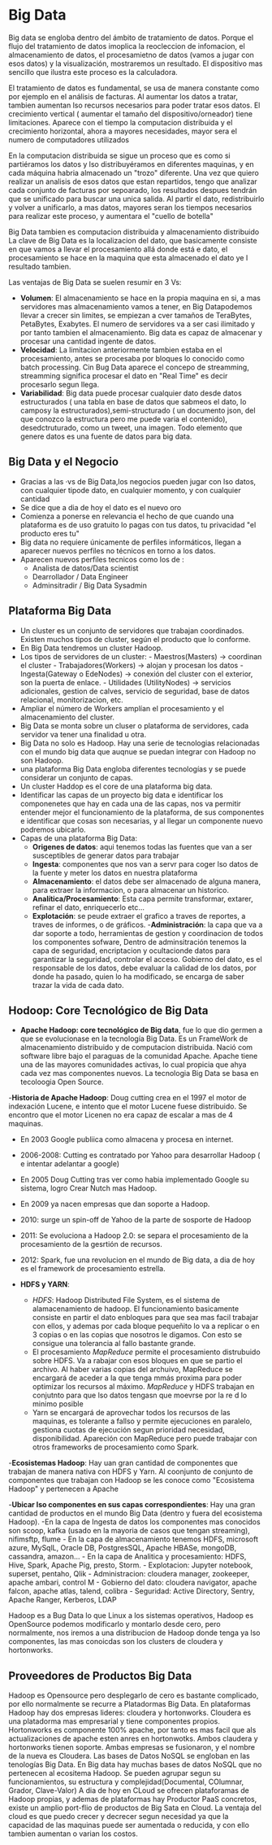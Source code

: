 # Big Data

Big data se engloba dentro del ámbito de tratamiento de datos.
Porque el flujo del tratamiento de datos imoplica la reocleccion de infomacion, el almacenamiento de datos,
el procesamietno de datos (vamos a jugar con esos datos) y la visualización, mostraremos un resultado. El dispositivo mas sencillo que ilustra este proceso es la calculadora.

El tratamiento de datos es fundamental, se usa de manera constante como por ejemplo en el análisis de facturas.
Al aumentar los datos a tratar, tambien aumentan lso recursos necesarios para poder tratar esos datos.
El crecimiento vertical ( aumentar el tamaño del dispositivo/orneador) tiene limitaciones.
Aparece con el tiempo la computacion distribuida y el crecimiento horizontal, ahora a mayores necesidades,
mayor sera el numero de computadores utilizados

En la computacion distribuida se sigue un proceso que es como si partiéramos los datos y lso distribuyéramos en
diferentes maquinas, y en cada máquina habria almacenado un "trozo" diferente. Una vez que quiero realizar un analisis
de esos datos que estan repartidos, tengo que analizar cada conjunto de facturas por sepoarado, los resultados 
despues tendrán que se unificado para buscar una unica salida.
Al partir el dato, redistribuirlo y volver a unificarlo, a mas datos, mayores seran los tiempos necesarios para 
realizar este proceso, y aumentara el "cuello de botella"

Big Data tambien es computacion distribuida y almacenamiento distribuido
La clave de Big Data es la localizacion del dato, que basicamente consiste en que vamos a llevar el procesamiento
allá donde está e dato, el procesamiento se hace en la maquina que esta almacenado el dato ye l resultado tambien.

Las ventajas de Big Data se suelen resumir en 3 Vs:

- **Volumen**: El almacenamiento se hace en la propia maquina en si, a mas servidores mas almacenamiento vamos a tener,
en Big Datapodemos llevar a crecer sin limites, se empiezan a cver tamaños de TeraBytes, PetaBytes, Exabytes.
El numero de servidores va a ser casi ilimitado y por tanto tambien el almacenamiento. Big data es capaz de almacenar y 
procesar una cantidad ingente de datos.
- **Velocidad**: La limitacion anteriormente tambien estaba en el procesamiento, antes se procesaba por bloques lo  conocido
como batch processing. Cin Bug Data aparece el concepo de streamming, streamming significa procesar el dato en  "Real Time"
es decir procesarlo segun llega.
- **Variabilidad**: Big data puede procesar cualquier dato desde datos estructurados ( una tabla en base de datos que sabmeos el dato,
 lo camposy la estructurados),semi-structurado ( un documento json, del que conozco la estructura pero me puede varia el contenido),
desedctruturado,  como un tweet, una imagen. Todo elemento que genere datos es una fuente de datos para big data.

## Big Data y el Negocio

- Gracias a las ·vs de Big Data,los negocios pueden jugar con lso datos, con cualquier tipode  dato, en cualquier momento,
y con cualquier cantidad
- Se dice que a dia de hoy el dato es el nuevo oro  
- Comienza  a ponerse en relevancia el hecho de que cuando una plataforma es de uso gratuito lo pagas con tus datos, tu
privacidad "el producto eres tu"
- Big data no requiere únicamente de perfiles informáticos, llegan a aparecer nuevos perfiles no técnicos en torno a 
los datos. 
- Aparecen nuevos perfiles tecnicos como los de :
    - Analista de datos/Data scientist
    - Dearrollador / Data Engineer
    - Adminsitradir / Big Data Sysadmin

## Plataforma Big Data

- Un cluster es un conjunto de servidores que trabajan coordinados. Existen muchos tipos de cluster, según el producto
que lo conforme.
- En Big Data tendremos un cluster Hadoop.
- Los tipos de servidores de un cluster:
        - Maestros(Masters) -> coordinan el cluster
        - Trabajadores(Workers) -> alojan y procesan los datos
        - Ingesta(Gateway o EdeNodes) -> conexión del cluster con el exterior, son la puerta de enlace.
        - Utilidades (UtilityNodes) -> servicios adicionales, gestion de calves, servicio de seguridad, 
        base de datos relacional, monitorizacion, etc.
- Ampliar el número de Workers amplían el procesamiento y el almacenamiento del cluster.
- Big Data se monta sobre un cluser o plataforma de servidores, cada servidor va tener una finalidad u otra.
- Big Data no solo es Hadoop. Hay una serie de tecnologias relacionadas con el mundo big data que auqnue se puedan integrar
con Hadoop no son Hadoop.
- una plataforma Big Data engloba diferentes tecnologías y se puede considerar un conjunto de capas.
- Un cluster Haddop es el core de una plataforma big data. 
- Identificar las capas de un proyecto big data e identificar los componenetes que hay en cada una de las capas, nos va permitir
entender mejor el funcionamiento de la plataforma, de sus componentes e identificar que cosas son necesarias, y al llegar un 
componente nuevo podremos ubicarlo.
- Capas de una plataforma Big Data:
    - **Origenes de datos**: aqui tenemos todas las fuentes que van a ser susceptibles de generar datos para trabajar
    - **Ingesta**: componentes que nos van a servr para coger lso datos de la fuente y meter los datos en nuestra plataforma  
    - **Almacenamiento**: el datos debe ser almacenado de alguna manera, para extraer la informacion, o para almacenar un historico.
    - **Analítica/Procesamiento**: Esta capa permite transformar, extarer, refinar el dato, enriquecerlo etc...
    - **Explotación**: se peude extraer el grafico a traves de reportes, a traves de informes, o de gráficos.
    -**Administración**: la capa que va a dar soporte a todo, herramientas de gestion y coordinacion de todos los componentes sofware,
    Dentro de adminsitración tenemos la capa de seguridad, encriptacion y ocultacionde datos para garantizar la seguridad, controlar el 
    acceso. Gobierno del dato, es el responsable de los datos, debe evaluar la calidad de los datos, por donde ha pasado, quien lo ha modificado, se encarga de saber trazar la vida de cada dato.

## Hodoop: Core Tecnológico de Big Data

- **Apache Hadoop: core tecnológico de Big data**, fue lo que dio germen a que se evolucionase en la tecnología Big Data. Es un FrameWork
de almacenamiento distribuido y de computacion distribuida. Nació com software libre bajo el paraguas de la comunidad Apache. Apache tiene
una de las mayores comunidades activas, lo cual propicia que ahya cada vez mas componentes nuevos. La tecnologia Big Data se basa en tecoloogia
Open Source.

-**Historia de Apache Hadoop**: Doug cutting crea en el 1997 el motor de indexación Lucene, e intento que el motor Lucene fuese distribuido.
Se encontro que el motor Licenen no era capaz de escalar a mas de 4 maquinas.
- En 2003 Google publiica como almacena y procesa en internet.
- 2006-2008: Cutting es contratado por Yahoo para desarrollar Hadoop ( e intentar adelantar  a google)
- En 2005 Doug Cutting tras ver como habia implementado Google su sistema, logro Crear Nutch mas Hadoop.
- En 2009 ya nacen empresas que dan soporte a Hadoop.
- 2010: surge un spin-off de Yahoo de la parte de sosporte de Hadoop
- 2011: Se evoluciona a Hadoop 2.0: se separa el procesamiento de la procesamiento de la gesrtión de recursos.
- 2012: Spark, fue una revolucion en el mundo de Big data, a dia de hoy es el framework de procesamiento estrella.

- **HDFS y YARN**: 
    - _HDFS_: Hadoop Distributed File System, es el sistema de alamacenamiento de hadoop. El funcionamiento basicamente 
    consiste en partir el dato enbloques para que sea mas facil trabajar con ellos, y ademas por cada bloque pequeñito  lo va a replicar o  en 3 copias o en las copias que nosotros le digamos. Con esto se consigue una tolerancia al fallo bastante grande. 
    - El procesamiento _MapReduce_ permite el procesamiento distrubuido sobre HDFS. Va a  rabajar con esos bloques en que se partio
    el archivo. Al haber varias copias del archuivo, MapReduce se encargará de aceder a la que tenga mmás proxima para poder 
    optimizar los recursos al máximo.
    _MapReduce_ y HDFS trabajan en conjutnto para que lso datos tengasn que moevrse por la re d lo minimo posible
    - Yarn se encargará de aprovechar todos los recursos de las maquinas, es tolerante a fallso y permite ejecuciones en paralelo,
    gestiona cuotas de ejecución segun prioridad necesidad, disponibilidad. Apareción con MapReduce pero puede trabajar con otros
    frameworks de procesamiento como Spark.

-**Ecosistemas Hadoop**:  Hay uan gran cantidad de componentes que trabajan de manera nativa con HDFS y Yarn.
Al coonjunto de conjunto de componentes que trabajan con Hadoop se les conoce como "Ecosistema Hadoop" y pertenecen a Apache

-**Ubicar lso componentes en sus capas correspondientes**: Hay una gran cantidad de productos en el mundo Big Data (dentro y fuera del 
ecosistema Hadoop). 
    -En la capa de Ingesta de datos los componentes mas conocidos son scoop, kafka (usado en la mayoria de casos que tengan streaming), nifimsftp, flume
    - En la capa de almacenamiento tenemos HDFS, microsoft azure, MySqlL, Oracle DB, PostgresSQL, Apache HBASe, mongoDB, cassandra, amazon...
    - En la capa de Analitica y procesamiento: HDFS, Hive, Spark, Apache Pig, presto, Storm.
    - Explotacion: Jupyter notebook, superset, pentaho, Qlik
    - Administracion: cloudera manager, zookeeper, apache ambari, control M
    - Gobierno del dato: cloudera navigator, apache falcon, apache atlas, talend, colibra
    - Seguridad: Active Directory, Sentry, Apache Ranger, Kerberos, LDAP

Hadoop es a Bug Data lo que Linux a los sistemas operativos, Hadoop es OpenSource podemos modificarlo y montarlo desde cero, pero normalmente,
nos iremos a una distribucion de Hadoop donde tenga ya lso componentes, las mas conoicdas son los clusters de cloudera y hortonworks.


## Proveedores de Productos Big Data

Hadoop es Opensource pero desplegarlo de cero es bastante complicado, por ello normalmente se recurre a Platadormas Big Data.
En plataformas Hadoop hay dos empresas lideres: cloudera y hortonworks. 
Cloudera es una platadorma mas empresarial y tiene componentes propios.
Hortonworks es componente 100% apache, por tanto es mas facil que als actualizaciones de apache esten anres en hortonwotks.
Ambos claudera y hortonworks tienen soporte.
Ambas empresas se fusionaron, y el nombre de la nueva es Cloudera.
Las bases de Datos NoSQL se engloban en las tenologías Big Data. En Big data hay muchas bases de datos NoSQL que no pertenecen al ecositema Hadoop. Se pueden agrupar segun su funcionamientos, su estructura y complejidad(Documental, COlumnar, Grador, Clave-Valor)
A dia de hoy en CLoud se ofrecen plataforamas de Hadoop propias, y ademas de plataformas hay Productor PaaS concretos, existe un amplio
port-flio de productos de Big Sata en Cloud. La ventaja del cloud es que puedo crecer y decrecer segun necesidad ya que la capacidad de las
maquinas puede ser aumentada o reducida, y con ello tambien aumentan o varian los costos.